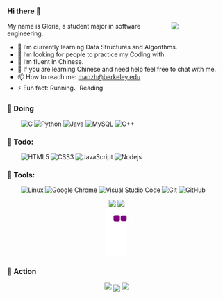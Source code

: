 ### Hi there 👋

<img align="right" width="25%" auto src="https://i.imgur.com/kdKhgx6.gif">
My name is Gloria, a student major in software engineering.  

- 🌱 I’m currently learning Data Structures and Algorithms.
- 👯 I’m looking for people to practice my Coding with.
- 🤔 I’m fluent in Chinese.
- 💬 If you are learning Chinese and need help feel free to chat with me.
- 📫 How to reach me: manzh@berkeley.edu
- ⚡ Fun fact: Running、Reading

### 💪 Doing 

&emsp;&emsp;
![C](https://img.shields.io/badge/c-%2300599C.svg?style=flat-square&logo=c&logoColor=white)
![Python](https://img.shields.io/badge/-Python-pink?style=flat-square&logo=Python)
![Java](https://img.shields.io/badge/-java-yellow?style=flat-square&logo=java)
![MySQL](https://img.shields.io/badge/mysql-%2300f.svg?style=flat-square&logo=mysql&logoColor=white)
![C++](https://img.shields.io/badge/-C++-00599C?style=flat-square&logo=c)

### 🧠 Todo:

&emsp;&emsp;
![HTML5](https://img.shields.io/badge/-HTML5-E34F26?style=flat-square&logo=html5&logoColor=white)
![CSS3](https://img.shields.io/badge/-CSS3-1572B6?style=flat-square&logo=css3)
![JavaScript](https://img.shields.io/badge/-JavaScript-oringe?style=flat-square&logo=javascript)
![Nodejs](https://img.shields.io/badge/-Nodejs-c0ebd?style=flat-square&logo=Node.js)

### 🧰 Tools:

&emsp;&emsp;
![Linux](https://img.shields.io/badge/Linux-FCC624?style=style=flat-square&logo=linux&logoColor=black)
![Google Chrome](https://img.shields.io/badge/Chrome-4285F4?style=flat-square&logo=GoogleChrome&logoColor=white)
![Visual Studio Code](https://img.shields.io/badge/-Visual%20Studio%20Code-007ACC?style=flat-square&logo=Visual%20Studio%20Code&logoColor=fff)
![Git](https://img.shields.io/badge/-Git-FCC624?style=flat-square&logo=git)
![GitHub](https://img.shields.io/badge/-GitHub-pink?style=flat-square&logo=github)



<!-- GitHub数据统计 -->

<div align="center">
    <img   height="150px" src="https://github-readme-stats.vercel.app/api/top-langs/?username=mluckydream&layout=compact&theme=graywhite" />
    <img   height="150px" src="https://github-readme-stats.vercel.app/api?username=mluckydream" />
</div>
<div align="center"><img src="https://github.com/mluckydream/mluckydream/blob/output/github-contribution-grid-snake.gif" /></div>


### 🚀 Action 

<!-- 连续提交代码天数记录 -->

<p align="center">
  <img width="150" src="https://cdn.jsdelivr.net/gh/sun0225SUN/photos/images/202108300310676.png" />
  <img align="center" src="https://github-readme-streak-stats.herokuapp.com/?user=mluckydream&theme=dark&hide_border=true" />
  <img width="150" src="https://cdn.jsdelivr.net/gh/sun0225SUN/photos/images/202108300312623.png" />
</p>